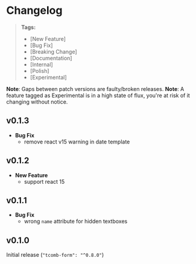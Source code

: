 # Changelog

> **Tags:**
> - [New Feature]
> - [Bug Fix]
> - [Breaking Change]
> - [Documentation]
> - [Internal]
> - [Polish]
> - [Experimental]

**Note**: Gaps between patch versions are faulty/broken releases.
**Note**: A feature tagged as Experimental is in a high state of flux, you're at risk of it changing without notice.

## v0.1.3

- **Bug Fix**
  - remove react v15 warning in date template

## v0.1.2

- **New Feature**
  - support react 15

## v0.1.1

- **Bug Fix**
  - wrong `name` attribute for hidden textboxes

## v0.1.0

Initial release (`"tcomb-form": "^0.8.0"`)